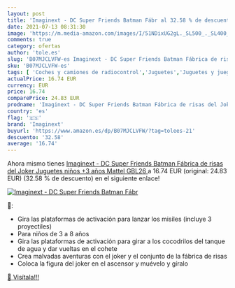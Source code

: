 ```yaml
---
layout: post
title: 'Imaginext - DC Super Friends Batman Fábr al 32.58 % de descuento'
date: 2021-07-13 08:31:30
image: 'https://m.media-amazon.com/images/I/51NDixUG2gL._SL500_._SL400_.jpg'
comments: true
category: ofertas
author: 'tole.es'
slug: 'B07MJCLVFW-es Imaginext - DC Super Friends Batman Fábrica de risas del...'
sku: 'B07MJCLVFW-es'
tags: [ 'Coches y camiones de radiocontrol','Juguetes','Juguetes y juegos','Muñecos y figuras','Playsets de figuras de acción para niños','Radiocontrol','Vehículos de juguete para niños','imaginext','juguetes','mattel', ]
actualPrice: 16.74 EUR
currency: EUR
price: 16.74
comparePrice: 24.83 EUR
prodname: 'Imaginext - DC Super Friends Batman Fábrica de risas del Joker Juguetes niños +3 años  Mattel GBL26 '
country: 'es'
flag: '🇪🇸'
brand: 'Imaginext'
buyurl: 'https://www.amazon.es/dp/B07MJCLVFW/?tag=tolees-21'
descuento: '32.58'
average: '16.74'
---
```


Ahora mismo tienes [Imaginext - DC Super Friends Batman Fábrica de risas del Joker Juguetes niños +3 años  Mattel GBL26 ](https://www.amazon.es/dp/B07MJCLVFW/?tag=tolees-21) a 16.74 EUR (original: 24.83 EUR) (32.58 %  de descuento) en el siguiente enlace!

[![Imaginext - DC Super Friends Batman Fábr](https://m.media-amazon.com/images/I/51NDixUG2gL._SL500_._SL400_.jpg)](https://www.amazon.es/dp/B07MJCLVFW/?tag=tolees-21)

🔎:

- Gira las plataformas de activación para lanzar los misiles (incluye 3 proyectiles)
- Para niños de 3 a 8 años
- Gira las plataformas de activación para girar a los cocodrilos del tanque de agua y dar vueltas en el cohete
- Crea malvadas aventuras con el joker y el conjunto de la fábrica de risas
- Coloca la figura del joker en el ascensor y muévelo y gíralo

[🛒 Visítala!!!](https://www.amazon.es/dp/B07MJCLVFW/?tag=tolees-21)
